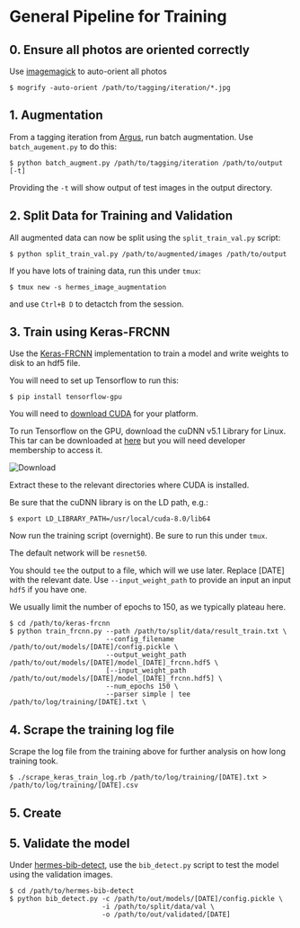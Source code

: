 # General Pipeline for Training

## 0. Ensure all photos are oriented correctly

Use [imagemagick](http://www.imagemagick.org) to auto-orient all photos

```
$ mogrify -auto-orient /path/to/tagging/iteration/*.jpg
```

## 1. Augmentation

From a tagging iteration from [Argus](http://github.com/alexcu/argus), run batch
augmentation. Use `batch_augement.py` to do this:

```
$ python batch_augment.py /path/to/tagging/iteration /path/to/output [-t]
```

Providing the `-t` will show output of test images in the output directory.

## 2. Split Data for Training and Validation

All augmented data can now be split using the `split_train_val.py` script:

```
$ python split_train_val.py /path/to/augmented/images /path/to/output
```

If you have lots of training data, run this under `tmux`:

```
$ tmux new -s hermes_image_augmentation
```

and use `Ctrl+B D` to detactch from the session.

## 3. Train using Keras-FRCNN

Use the [Keras-FRCNN](https://github.com/alexcu/keras-frcnn) implementation
to train a model and write weights to disk to an hdf5 file.

You will need to set up Tensorflow to run this:

```
$ pip install tensorflow-gpu
```

You will need to [download CUDA](https://developer.nvidia.com/cuda-downloads)
for your platform.

To run Tensorflow on the GPU, download the cuDNN v5.1 Library for Linux.
This tar can be downloaded at [here](https://developer.nvidia.com/rdp/cudnn-download)
but you will need developer membership to access it.

![Download](https://i.imgur.com/zaBTptB.png)

Extract these to the relevant directories where CUDA is installed.

Be sure that the cuDNN library is on the LD path, e.g.:

```
$ export LD_LIBRARY_PATH=/usr/local/cuda-8.0/lib64
```

Now run the training script (overnight). Be sure to run this under `tmux`.

The default network will be `resnet50`.

You should `tee` the output to a file, which will we use later. Replace [DATE]
with the relevant date. Use `--input_weight_path` to provide an input an input
`hdf5` if you have one.

We usually limit the number of epochs to 150, as we typically plateau here.

```
$ cd /path/to/keras-frcnn
$ python train_frcnn.py --path /path/to/split/data/result_train.txt \
                        --config_filename /path/to/out/models/[DATE]/config.pickle \
                        --output_weight_path /path/to/out/models/[DATE]/model_[DATE]_frcnn.hdf5 \
                        [--input_weight_path /path/to/out/models/[DATE]/model_[DATE]_frcnn.hdf5] \
                        --num_epochs 150 \
                        --parser simple | tee /path/to/log/training/[DATE].txt \
```

## 4. Scrape the training log file

Scrape the log file from the training above for further analysis on how long
training took.

```
$ ./scrape_keras_train_log.rb /path/to/log/training/[DATE].txt > /path/to/log/training/[DATE].csv
```

## 5. Create

## 5. Validate the model

Under [hermes-bib-detect](https://github.com/alexcu/hermes-bib-detect), use
the `bib_detect.py` script to test the model using the validation images.

```
$ cd /path/to/hermes-bib-detect
$ python bib_detect.py -c /path/to/out/models/[DATE]/config.pickle \
                       -i /path/to/split/data/val \
                       -o /path/to/out/validated/[DATE]
```
